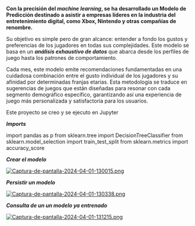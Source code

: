 **Con la precisión del _machine learning_, se ha desarrollado un Modelo de Predicción destinado a asistir a 
empresas líderes en la industria del entretenimiento digital, como Xbox, Nintendo y otras compañías de renombre.**

Su objetivo es simple pero de gran alcance: entender a fondo los gustos y preferencias de los jugadores en todas sus complejidades. 
Este modelo se basa en un **_análisis exhaustivo de datos_** que abarca desde los perfiles de juego hasta los patrones de comportamiento.

Cada mes, este modelo emite recomendaciones fundamentadas en una cuidadosa combinación entre el gusto individual de los jugadores 
y su afinidad por determinadas franjas etarias. Esta metodología se traduce en sugerencias de juegos que están diseñadas para resonar 
con cada segmento demográfico específico, garantizando así una experiencia de juego más personalizada y satisfactoria para los usuarios.

Este proyecto se creo y se ejecuto en Jupyter

**_Imports_**

import pandas as p
from sklearn.tree import DecisionTreeClassifier
from sklearn.model_selection import train_test_split
from sklearn.metrics import accuracy_score

**_Crear el modelo_**

[![Captura-de-pantalla-2024-04-01-130015.png](https://i.postimg.cc/T3chtxxv/Captura-de-pantalla-2024-04-01-130015.png)](https://postimg.cc/gxnY0frg)

**_Persistir un modelo_**

[![Captura-de-pantalla-2024-04-01-130338.png](https://i.postimg.cc/sfLrRgy4/Captura-de-pantalla-2024-04-01-130338.png)](https://postimg.cc/w3DPXH11)

**_Consulta de un un modelo ya entrenado_**

[![Captura-de-pantalla-2024-04-01-131215.png](https://i.postimg.cc/434W2pK4/Captura-de-pantalla-2024-04-01-131215.png)](https://postimg.cc/NKV8597Z)

